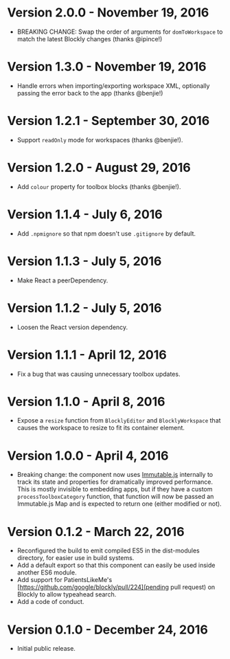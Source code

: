 # Version 2.0.0 - November 19, 2016

* BREAKING CHANGE: Swap the order of arguments for `domToWorkspace` to match the latest Blockly changes (thanks @ipince!)

# Version 1.3.0 - November 19, 2016

* Handle errors when importing/exporting workspace XML, optionally passing the error back to the app (thanks @benjie!)

# Version 1.2.1 - September 30, 2016

* Support `readOnly` mode for workspaces (thanks @benjie!).

# Version 1.2.0 - August 29, 2016

* Add `colour` property for toolbox blocks (thanks @benjie!).

# Version 1.1.4 - July 6, 2016

* Add `.npmignore` so that npm doesn't use `.gitignore` by default.

# Version 1.1.3 - July 5, 2016

* Make React a peerDependency.

# Version 1.1.2 - July 5, 2016

* Loosen the React version dependency.

# Version 1.1.1 - April 12, 2016

* Fix a bug that was causing unnecessary toolbox updates.

# Version 1.1.0 - April 8, 2016

* Expose a `resize` function from `BlocklyEditor` and `BlocklyWorkspace` that causes the workspace to resize to fit its container element.

# Version 1.0.0 - April 4, 2016

* Breaking change: the component now uses [Immutable.js](https://facebook.github.io/immutable-js/) internally to track its state and properties for dramatically improved performance.  This is mostly invisible to embedding apps, but if they have a custom `processToolboxCategory` function, that function will now be passed an Immutable.js Map and is expected to return one (either modified or not).

# Version 0.1.2 - March 22, 2016

* Reconfigured the build to emit compiled ES5 in the dist-modules directory, for easier use in build systems.
* Add a default export so that this component can easily be used inside another ES6 module.
* Add support for PatientsLikeMe's [https://github.com/google/blockly/pull/224](pending pull request) on Blockly to allow typeahead search.
* Add a code of conduct.

# Version 0.1.0 - December 24, 2016

* Initial public release.
